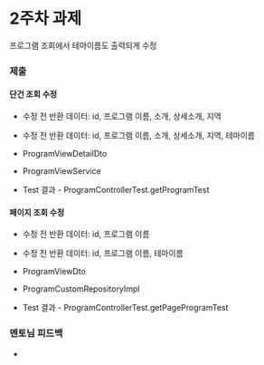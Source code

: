 # 2주차 과제
프로그램 조회에서 테마이름도 출력되게 수정

### 제출
#### 단건 조회 수정
- 수정 전 반환 데이터: id, 프로그램 이름, 소개, 상세소개, 지역
- 수정 전 반환 데이터: id, 프로그램 이름, 소개, 상세소개, 지역, 테마이름
- ProgramViewDetailDto

- ProgramViewService

- Test 결과 - ProgramControllerTest.getProgramTest

#### 페이지 조회 수정
- 수정 전 반환 데이터: id, 프로그램 이름
- 수정 전 반환 데이터: id, 프로그램 이름, 테마이름
- ProgramViewDto

- ProgramCustomRepositoryImpl

- Test 결과 - ProgramControllerTest.getPageProgramTest


### 멘토님 피드백
- 